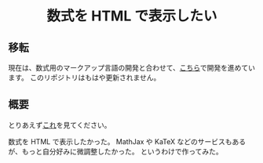 <div align="center">
<h1>数式を HTML で表示したい</h1>
</div>


## 移転
現在は、数式用のマークアップ言語の開発と合わせて、[こちら](https://github.com/Ziphil/ZenithalMathWeb)で開発を進めています。
このリポジトリはもはや更新されません。

## 概要
とりあえず[これ](https://ziphil.github.io/MathRendering/)を見てください。

数式を HTML で表示したかった。
MathJax や KaTeX などのサービスもあるが、もっと自分好みに微調整したかった。
というわけで作ってみた。